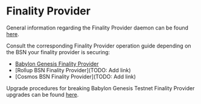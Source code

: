 # Finality Provider

General information regarding the Finality Provider daemon can be found
[here](https://github.com/babylonlabs-io/finality-provider/blob/main/README.md).

Consult the corresponding Finality Provider operation guide depending on the
BSN your finality provider is securing:
- [Babylon Genesis Finality Provider](https://github.com/babylonlabs-io/finality-provider/blob/main/docs/finality-provider-operation.md)
- [Rollup BSN Finality Provider](TODO: Add link)
- [Cosmos BSN Finality Provider](TODO: Add link)

Upgrade procedures for breaking Babylon Genesis Testnet Finality Provider
upgrades can be found [here](./upgrades/README.md).
